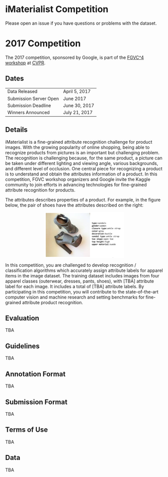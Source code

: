 <!-- ![Banner](./assets/banner.jpg) -->

# iMaterialist Competition 
Please open an issue if you have questions or problems with the dataset.

# 2017 Competition
The 2017 competition, sponsored by Google, is part of the [FGVC^4 workshop](http://fgvc.org) at [CVPR](http://cvpr2017.thecvf.com/). 

## Dates
|||
|------|---------------|
Data Released|April 5, 2017|
Submission Server Open |June 2017|
Submission Deadline|June 30, 2017|
Winners Announced|July 21, 2017|

## Details
iMaterialist is a fine-grained attribute recognition challenge for product images. With the growing popularity of online shopping, being able to recognize products from pictures is an important but challenging problem. The recognition is challenging because, for the same product, a picture can be taken under different lighting and viewing angle, various backgrounds, and different level of occlusion.  One central piece for recognizing a product is to understand and obtain the attributes information of a product. In this competition, FGVC workshop organizers and Google invite the Kaggle community to join efforts in advancing technologies for fine-grained attribute recognition for products.

The attributes describes properties of a product. For example, in the figure below, the pair of shoes have the attributes described on the right:

<p align="center"><img src="./assets/shoe.png" align=middle width=50% height=50%/></p>

In this competition, you are challenged to develop recognition / classification algorithms which accurately assign attribute labels for apparel items in the image dataset.  The training dataset includes images from four apparel classes (outerwear, dresses, pants, shoes), with [TBA] attribute label for each image. It includes a total of [TBA] attribute labels. By participating in this competition, you will contribute to the state-of-the-art computer vision and machine research and setting benchmarks for fine-grained attribute product recognition.

## Evaluation
TBA

## Guidelines
TBA

## Annotation Format
TBA

## Submission Format
TBA

## Terms of Use
TBA

## Data
TBA